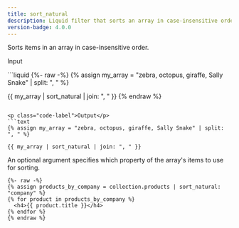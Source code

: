 ```yaml
---
title: sort_natural
description: Liquid filter that sorts an array in case-insensitive order.
version-badge: 4.0.0
---
```


Sorts items in an array in case-insensitive order.

<p class="code-label">Input</p>
```liquid
{%- raw -%}
{% assign my_array = "zebra, octopus, giraffe, Sally Snake" | split: ", " %}

{{ my_array | sort_natural | join: ", " }}
{% endraw %}
```

<p class="code-label">Output</p>
```text
{% assign my_array = "zebra, octopus, giraffe, Sally Snake" | split: ", " %}

{{ my_array | sort_natural | join: ", " }}
```

An optional argument specifies which property of the array's items to use for sorting.

```liquid
{%- raw -%}
{% assign products_by_company = collection.products | sort_natural: "company" %}
{% for product in products_by_company %}
  <h4>{{ product.title }}</h4>
{% endfor %}
{% endraw %}
```
